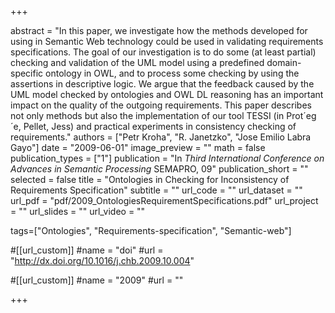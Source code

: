 +++

abstract = "In this paper, we investigate how the methods developed for using in Semantic Web technology could be used in validating requirements specifications. The goal of our investigation is to do some (at least partial) checking and validation of the UML model using a predefined domain-specific ontology in OWL, and to process some checking by using the assertions in descriptive logic. We argue that the feedback caused by the UML model checked by ontologies and OWL DL reasoning has an important impact on the quality of the outgoing requirements. This paper describes not only methods but also the implementation of our tool TESSI (in Prot´eg´e, Pellet, Jess) and practical experiments in consistency checking of requirements." 
authors = ["Petr Kroha", "R. Janetzko", "Jose Emilio Labra Gayo"]
date = "2009-06-01"
image_preview = ""
math = false
publication_types = ["1"]
publication = "In *Third International Conference on Advances in Semantic Processing* SEMAPRO, 09"
publication_short = ""
selected = false
title = "Ontologies in Checking for Inconsistency of Requirements Specification"
subtitle = ""
url_code = ""
url_dataset = ""
url_pdf = "pdf/2009_OntologiesRequirementSpecifications.pdf"
url_project = ""
url_slides = ""
url_video = ""

tags=["Ontologies", "Requirements-specification", "Semantic-web"]

#[[url_custom]]
#name = "doi"
#url = "http://dx.doi.org/10.1016/j.chb.2009.10.004"

#[[url_custom]]
#name = "2009"
#url = ""


+++



